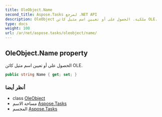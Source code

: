 ```yaml
---
title: OleObject.Name
second_title: Aspose.Tasks لمرجع .NET API
description: OleObject ملكية. الحصول على أو تعيين اسم مثيل كائن OLE.
type: docs
weight: 100
url: /ar/net/aspose.tasks/oleobject/name/
---
```

## OleObject.Name property

الحصول على أو تعيين اسم مثيل كائن OLE.

```csharp
public string Name { get; set; }
```

### أنظر أيضا

* class [OleObject](../)
* مساحة الاسم [Aspose.Tasks](../../oleobject/)
* المجسم [Aspose.Tasks](../../../)


